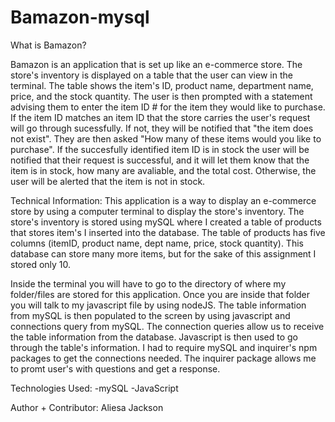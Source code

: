# Bamazon-mysql

What is Bamazon?

Bamazon is an application that is set up like an e-commerce store. The store's inventory is displayed on a table that the user can view in the terminal. The table shows the item's ID, product name, department name, price, and the stock quantity. The user is then prompted with a statement advising them to enter the item ID # for the item they would like to purchase. If the item ID matches an item ID that the store carries the user's request will go through sucessfully. If not, they will be notified that "the item does not exist". They are then asked "How many of these items would you like to purchase". If the succesfully identified item ID is in stock the user will be notified that their request is successful, and it will let them know that the item is in stock, how many are avaliable, and the total cost. Otherwise, the user will be alerted that the item is not in stock.

Technical Information: 
This application is a way to display an e-commerce store by using a computer terminal to display the store's inventory. The store's inventory is stored using mySQL where I created a table of products that stores item's I inserted into the database. The table of products has five columns (itemID, product name, dept name, price, stock quantity). This database can store many more items, but for the sake of this assignment I stored only 10. 
 
Inside the terminal you will have to go to the directory of where my folder/files are stored for this application. Once you are inside that folder you will talk to my javascript file by using nodeJS. The table information from mySQL is then populated to the screen by using javascript and connections query from mySQL. The connection queries allow us to receive the table information from the database. Javascript is then used to go through the table's information. I had to require mySQL and inquirer's npm packages to get the connections needed. The inquirer package allows me to promt user's with questions and get a response. 


Technologies Used:
-mySQL
-JavaScript

Author + Contributor:
Aliesa Jackson